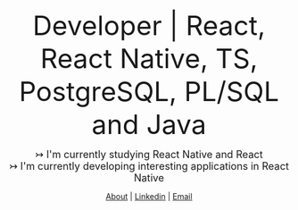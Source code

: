 <div class="markdown-body container-lg">
  <p dir="auto" align="center">
    <font size="+5">Developer | React, React Native, TS, PostgreSQL, PL/SQL and Java</font>
  </p>
  <p dir="auto" align="center">
    <font size="+1">  ↣ I'm currently studying React Native and React</font>
    <br>
    <font size="+1">  ↣ I'm currently developing interesting applications in React Native</font>
  </p>
  <p dir="auto" align="center">
    <a href="https://devnicius.com.br/about" rel="nofollow" target=”_blank”>About</a> |
    <a href="https://www.linkedin.com/in/vin%C3%ADcius-silva-76b2991b4" rel="nofollow" target=”_blank”>Linkedin</a> |
    <a href="mailto:devnicius@protonmail.com" target=”_blank”>Email</a>
  </p>
</div>
